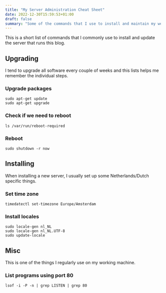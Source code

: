```yaml
---
title: "My Server Administration Cheat Sheet"
date: 2022-12-30T15:59:53+01:00
draft: false
summary: "Some of the commands that I use to install and maintain my web server."
---
```

This is a short list of commands that I commonly use to install and update the server that runs this blog.

## Upgrading

I tend to upgrade all software every couple of weeks and this lists helps me remember the individual steps.

### Upgrade packages
```
sudo apt-get update
sudo apt-get upgrade
```

### Check if we need to reboot
```
ls /var/run/reboot-required
```

### Reboot
```
sudo shutdown -r now
```

## Installing

When installing a new server, I usually set up some Netherlands/Dutch specific things.

### Set time zone
```
timedatectl set-timezone Europe/Amsterdam
```

### Install locales
```
sudo locale-gen nl_NL
sudo locale-gen nl_NL.UTF-8
sudo update-locale
```

## Misc

This is one of the things I regularly use on my working machine.

### List programs using port 80
```
lsof -i -P -n | grep LISTEN | grep 80
```

